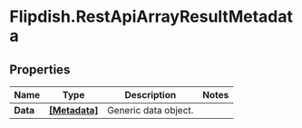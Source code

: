 # Flipdish.RestApiArrayResultMetadata

## Properties
Name | Type | Description | Notes
------------ | ------------- | ------------- | -------------
**Data** | [**[Metadata]**](Metadata.md) | Generic data object. | 


